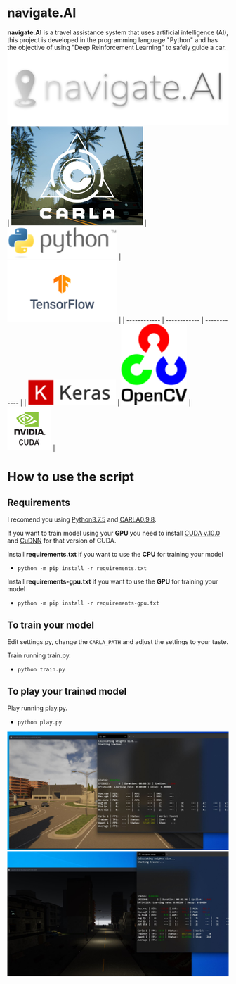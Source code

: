 # navigate.AI
**navigate.AI** is a travel assistance system that uses artificial intelligence (AI), this project is developed in the programming language "Python" and has the objective of using "Deep Reinforcement Learning" to safely guide a car.
<img src="images/logo.png">
| <img src="images/carla.JPG" width="300"> | <img src="images/python.png" width="250"> | <img src="images/tensorflow.png" width="250"> |
| ------------ | ------------ | ------------ |
| <img src="images/keras.png" width="200"> | <img src="images/opencv.png" width="150"> | <img src="images/cuda.png" width="100"> |

# How to use the script
## Requirements
I recomend you using [Python3.7.5](https://www.python.org/downloads/release/python-375/ "Python3.7.5") and [CARLA0.9.8](https://github.com/carla-simulator/carla/releases/tag/0.9.8 "CARLA0.9.8").

If you want to train model using your **GPU** you need to install [CUDA v.10.0](https://developer.nvidia.com/cuda-10.0-download-archive "CUDA v.10.0") and [CuDNN](https://developer.nvidia.com/rdp/cudnn-archive "CuDNN") for that version of CUDA.

Install **requirements.txt** if you want to use the **CPU** for training your model
- `python -m pip install -r requirements.txt`

Install **requirements-gpu.txt** if you want to use the **GPU** for training your model
- `python -m pip install -r requirements-gpu.txt`

## To train your model
Edit settings.py, change the `CARLA_PATH` and adjust the settings to your taste.

Train running train.py.
- `python train.py`

## To play your trained model
Play running play.py.
- `python play.py`
<img src="images/carla1.JPG">
<img src="images/carla2.JPG">
